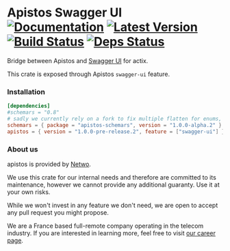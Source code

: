 # Apistos Swagger UI &emsp; [![Documentation]][docs.rs] [![Latest Version]][crates.io] [![Build Status]][build] [![Deps Status]][deps.rs]

[docs.rs]: https://docs.rs/apistos-swagger-ui/

[crates.io]: https://crates.io/crates/apistos-swagger-ui

[build]: https://github.com/netwo-io/apistos/actions/workflows/build.yaml?branch=main

[Documentation]: https://img.shields.io/docsrs/apistos-swagger-ui

[Latest Version]: https://img.shields.io/crates/v/apistos-swagger-ui.svg

[Build Status]: https://github.com/netwo-io/apistos/actions/workflows/build.yaml/badge.svg?branch=main

[deps.rs]: https://deps.rs/crate/apistos-swagger-ui

[Deps Status]: https://deps.rs/crate/apistos-swagger-ui/latest/status.svg

Bridge between Apistos and [Swagger UI](https://swagger.io/tools/swagger-ui/) for actix.

This crate is exposed through Apistos `swagger-ui` feature.

### Installation

```toml
[dependencies]
#schemars = "0.8"
# sadly we currently rely on a fork to fix multiple flatten for enums, related PR can be found here: https://github.com/GREsau/schemars/pull/264
schemars = { package = "apistos-schemars", version = "1.0.0-alpha.2" }
apistos = { version = "1.0.0-pre-release.2", feature = ["swagger-ui"] }
```

### About us

apistos is provided by [Netwo](https://www.netwo.io).

We use this crate for our internal needs and therefore are committed to its maintenance, however we cannot provide any
additional guaranty. Use it at your own risks.

While we won't invest in any feature we don't need, we are open to accept any pull request you might propose.

We are a France based full-remote company operating in the telecom industry. If you are interested in learning more,
feel free to visit [our career page](https://www.netwo.io/carriere).

